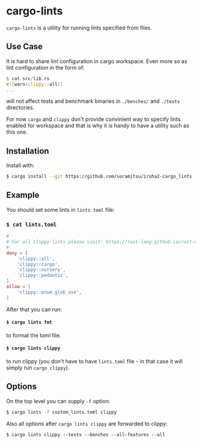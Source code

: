 # cargo-lints

`cargo-lints` is a utility for running lints specified from files.

## Use Case

It is hard to share lint configuration in cargo workspace. Even more so as lint configuration in the form of:

``` rust
$ cat src/lib.rs
#![warn(clippy::all)]
...
```

will not affect tests and benchmark binaries in `./benches/` and `./tests` directories.

For now `cargo` and `clippy` don't provide convinient way to specify lints enabled for workspace and that is
why it is handy to have a utility such as this one.

## Installation

Install with:
```sh
$ cargo install --git https://github.com/soramitsu/iroha2-cargo_lints
```

## Example

You should set some lints in `lints.toml` file:

### `$ cat lints.toml`
```toml
#
# For all clippy lints please visit: https://rust-lang.github.io/rust-clippy/master/
#
deny = [
    'clippy::all',
    'clippy::cargo',
    'clippy::nursery',
    'clippy::pedantic',
]
allow = [
    'clippy::enum_glob_use',
]
```

After that you can run:

#### `$ cargo lints fmt`

to format the toml file.

#### `$ cargo lints clippy`

to run clippy (you don't have to have `lints.toml` file - in that case it will simply run `cargo clippy`).

## Options

On the top level you can supply `-f` option:
```sh
$ cargo lints -f custom_lints.toml clippy
```

Also all options after `cargo lints clippy` are forwarded to clippy:

```
$ cargo lints clippy --tests --benches --all-features --all
```
